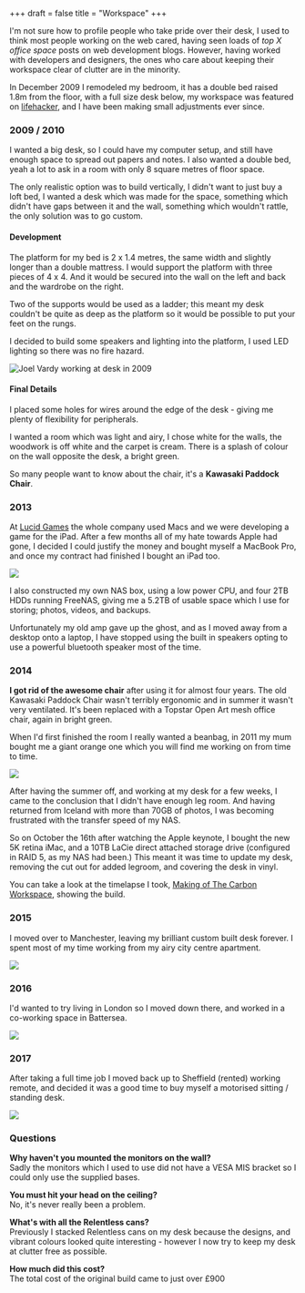 +++
draft = false
title = "Workspace"
+++

I'm not sure how to profile people who take pride over their desk, I used to think most people working on the web cared, having seen loads of *top X office space* posts on web development blogs. However, having worked with developers and designers, the ones who care about keeping their workspace clear of clutter are in the minority.

In December 2009 I remodeled my bedroom, it has a double bed raised 1.8m from the floor, with a full size desk below, my workspace was featured on <a href="http://lifehacker.com/5551260/the-luxury-loft-desk" title="The Luxury Loft Desk" data-analytics="Lifehacker workspace">lifehacker</a>, and I have been making small adjustments ever since.

<hgroup class="section">
    <span class="line"></span>
    <h3>2009 / 2010</h3>
</hgroup>

I wanted a big desk, so I could have my computer setup, and still have enough space to spread out papers and notes. I also wanted a double bed, yeah a lot to ask in a room with only 8 square metres of floor space.

The only realistic option was to build vertically, I didn't want to just buy a loft bed, I wanted a desk which was made for the space, something which didn't have gaps between it and the wall, something which wouldn't rattle, the only solution was to go custom.

#### Development

The platform for my bed is 2 x 1.4 metres, the same width and slightly longer than a double mattress. I would support the platform with three pieces of 4 x 4. And it would be secured into the wall on the left and back and the wardrobe on the right.

Two of the supports would be used as a ladder; this meant my desk couldn't be quite as deep as the platform so it would be possible to put your feet on the rungs.

I decided to build some speakers and lighting into the platform, I used LED lighting so there was no fire hazard.

<img alt="Joel Vardy working at desk in 2009" src="/images/workspace/2010-joel-vardy.jpg">

#### Final Details

I placed some holes for wires around the edge of the desk - giving me plenty of flexibility for peripherals.

I wanted a room which was light and airy, I chose white for the walls, the woodwork is off white and the carpet is cream. There is a splash of colour on the wall opposite the desk, a bright green.

So many people want to know about the chair, it's a **Kawasaki Paddock Chair**.

<hgroup class="section">
    <span class="line"></span>
    <h3>2013</h3>
</hgroup>

At <a href="{{ path_for('projects') }}#2k-drive" title="2K Drive">Lucid Games</a> the whole company used Macs and we were developing a game for the iPad. After a few months all of my hate towards Apple had gone, I decided I could justify the money and bought myself a MacBook Pro, and once my contract had finished I bought an iPad too.

<img src="/images/writing/two-thousand-and-thirteen/macbook-pro.jpg">

<p>I also constructed my own NAS box, using a low power CPU, and four 2TB HDDs running FreeNAS, giving me a 5.2TB of usable space which I use for storing; photos, videos, and backups.</p>

<p>Unfortunately my old amp gave up the ghost, and as I moved away from a desktop onto a laptop, I have stopped using the built in speakers opting to use a powerful bluetooth speaker most of the time.</p>

<hgroup class="section">
    <span class="line"></span>
    <h3>2014</h3>
</hgroup>

**I got rid of the awesome chair** after using it for almost four years. The old Kawasaki Paddock Chair wasn't terribly ergonomic and in summer it wasn't very ventilated. It's been replaced with a Topstar Open Art mesh office chair, again in bright green.

When I'd first finished the room I really wanted a beanbag, in 2011 my mum bought me a giant orange one which you will find me working on from time to time.

<img src="/images/workspace/2014-imac.jpg">

After having the summer off, and working at my desk for a few weeks, I came to the conclusion that I didn't have enough leg room. And having returned from Iceland with more than 70GB of photos, I was becoming frustrated with the transfer speed of my NAS.

So on October the 16th after watching the Apple keynote, I bought the new 5K retina iMac, and a 10TB LaCie direct attached storage drive (configured in RAID 5, as my NAS had been.) This meant it was time to update my desk, removing the cut out for added legroom, and covering the desk in vinyl.

You can take a look at the timelapse I took, <a href="https://vimeo.com/110090922" title="Timelapse taken over several hours" data-analytics="Carbon Workspace on Vimeo">Making of The Carbon Workspace</a>, showing the build.

<hgroup class="section">
    <span class="line"></span>
    <h3>2015</h3>
</hgroup>

I moved over to Manchester, leaving my brilliant custom built desk forever. I spent most of my time working from my airy city centre apartment.

<img src="/images/workspace/2015-desk.jpg">

<hgroup class="section">
    <span class="line"></span>
    <h3>2016</h3>
</hgroup>

I'd wanted to try living in London so I moved down there, and worked in a co-working space in Battersea.

<img src="/images/workspace/2016-le-bureau.jpg">

<hgroup class="section">
    <span class="line"></span>
    <h3>2017</h3>
</hgroup>

After taking a full time job I moved back up to Sheffield (rented) working remote, and decided it was a good time to buy myself a motorised sitting / standing desk.

<img src="/images/workspace/2017-desk.jpg">

<hgroup class="section">
    <span class="line"></span>
    <h3>Questions</h3>
</hgroup>

**Why haven't you mounted the monitors on the wall?**<br>
Sadly the monitors which I used to use did not have a VESA MIS bracket so I could only use the supplied bases.

**You must hit your head on the ceiling?**<br>
No, it's never really been a problem.

**What's with all the Relentless cans?**<br>
Previously I stacked Relentless cans on my desk because the designs, and vibrant colours looked quite interesting - however I now try to keep my desk at clutter free as possible.

**How much did this cost?**<br>
The total cost of the original build came to just over &pound;900
